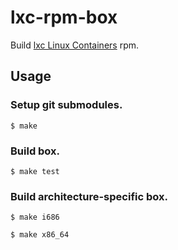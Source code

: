 lxc-rpm-box
===========

Build [lxc Linux Containers](http://lxc.sourceforge.net/) rpm.

Usage
-----

### Setup git submodules.

```
$ make
```

### Build box.

```
$ make test
```

### Build architecture-specific box.

```
$ make i686
```

```
$ make x86_64
```
